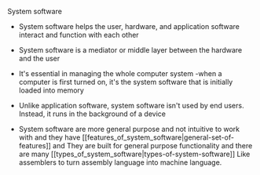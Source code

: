 
System software


-   System software helps the user, hardware, and application software interact and function with each other

-   System software is a mediator or middle layer between the hardware and the user

-   It's essential in managing the whole computer system -when a computer is first turned on, it's the system software that is initially loaded into memory

-   Unlike application software, system software isn't used by end users. Instead, it runs in the background of a device

- System software are more general purpose and not intuitive to work with and they have [[features_of_system_software|general-set-of-features]] and They are built for general purpose functionality and there are many [[types_of_system_software|types-of-system-software]] Like assemblers to turn assembly language into machine language.
